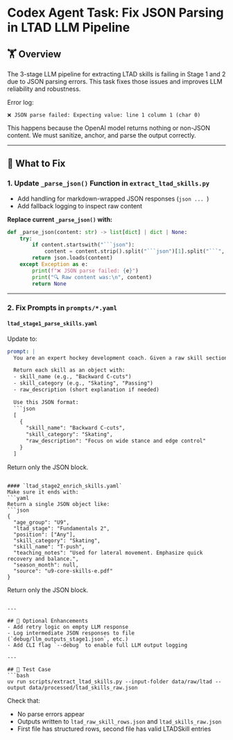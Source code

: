 # Codex Agent Task: Fix JSON Parsing in LTAD LLM Pipeline

## 🏋️ Overview

The 3-stage LLM pipeline for extracting LTAD skills is failing in Stage 1 and 2 due to JSON parsing errors. This task fixes those issues and improves LLM reliability and robustness.

Error log:

```
❌ JSON parse failed: Expecting value: line 1 column 1 (char 0)
```

This happens because the OpenAI model returns nothing or non-JSON content. We must sanitize, anchor, and parse the output correctly.

---

## 🔧 What to Fix

### 1. Update `_parse_json()` Function in `extract_ltad_skills.py`

* Add handling for markdown-wrapped JSON responses (`json ... `)
* Add fallback logging to inspect raw content

**Replace current `_parse_json()` with:**

````python
def _parse_json(content: str) -> list[dict] | dict | None:
    try:
        if content.startswith("```json"):
            content = content.strip().split("```json")[1].split("```", 1)[0].strip()
        return json.loads(content)
    except Exception as e:
        print(f"❌ JSON parse failed: {e}")
        print("🔍 Raw content was:\n", content)
        return None
````

---

### 2. Fix Prompts in `prompts/*.yaml`

#### `ltad_stage1_parse_skills.yaml`

Update to:

````yaml
prompt: |
  You are an expert hockey development coach. Given a raw skill section, parse it into structured skill items.

  Return each skill as an object with:
  - skill_name (e.g., "Backward C-cuts")
  - skill_category (e.g., "Skating", "Passing")
  - raw_description (short explanation if needed)

  Use this JSON format:
  ```json
  [
    {
      "skill_name": "Backward C-cuts",
      "skill_category": "Skating",
      "raw_description": "Focus on wide stance and edge control"
    }
  ]
````

Return only the JSON block.

````

#### `ltad_stage2_enrich_skills.yaml`
Make sure it ends with:
```yaml
Return a single JSON object like:
```json
{
  "age_group": "U9",
  "ltad_stage": "Fundamentals 2",
  "position": ["Any"],
  "skill_category": "Skating",
  "skill_name": "T-push",
  "teaching_notes": "Used for lateral movement. Emphasize quick recovery and balance.",
  "season_month": null,
  "source": "u9-core-skills-e.pdf"
}
````

Return only the JSON block.

````

---

## 🔹 Optional Enhancements
- Add retry logic on empty LLM response
- Log intermediate JSON responses to file (`debug/llm_outputs_stage1.json`, etc.)
- Add CLI flag `--debug` to enable full LLM output logging

---

## 🚀 Test Case
```bash
uv run scripts/extract_ltad_skills.py --input-folder data/raw/ltad --output data/processed/ltad_skills_raw.json
````

Check that:

* No parse errors appear
* Outputs written to `ltad_raw_skill_rows.json` and `ltad_skills_raw.json`
* First file has structured rows, second file has valid LTADSkill entries
